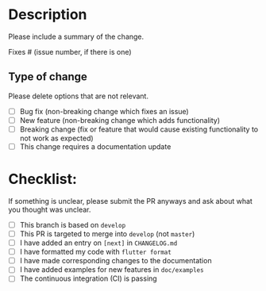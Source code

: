 # Description

Please include a summary of the change.

Fixes # (issue number, if there is one)

## Type of change

Please delete options that are not relevant.

- [ ] Bug fix (non-breaking change which fixes an issue)
- [ ] New feature (non-breaking change which adds functionality)
- [ ] Breaking change (fix or feature that would cause existing functionality to not work as expected)
- [ ] This change requires a documentation update

# Checklist:

If something is unclear, please submit the PR anyways and ask about what you thought was unclear.

- [ ] This branch is based on `develop`
- [ ] This PR is targeted to merge into `develop` (not `master`)
- [ ] I have added an entry on `[next]` in `CHANGELOG.md`
- [ ] I have formatted my code with `flutter format`
- [ ] I have made corresponding changes to the documentation
- [ ] I have added examples for new features in `doc/examples`
- [ ] The continuous integration (CI) is passing
